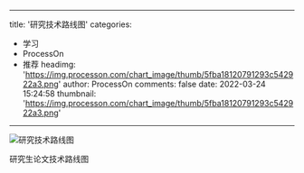 
---
title: '研究技术路线图'
categories: 
 - 学习
 - ProcessOn
 - 推荐
headimg: 'https://img.processon.com/chart_image/thumb/5fba18120791293c542922a3.png'
author: ProcessOn
comments: false
date: 2022-03-24 15:24:58
thumbnail: 'https://img.processon.com/chart_image/thumb/5fba18120791293c542922a3.png'
---

<div>   
<img class="thumb" alt="研究技术路线图" src="https://img.processon.com/chart_image/thumb/5fba18120791293c542922a3.png" referrerpolicy="no-referrer">
<p>研究生论文技术路线图</p>  
</div>
            